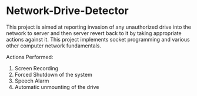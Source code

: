 # Network-Drive-Detector
This project is aimed at reporting invasion of any unauthorized drive into the network to server and then server revert back to it by taking appropriate actions against it. This project implements socket programming and various other computer network fundamentals.

Actions Performed:
1. Screen Recording
2. Forced Shutdown of the system
3. Speech Alarm
4. Automatic unmounting of the drive
